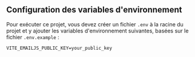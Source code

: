 ## Configuration des variables d'environnement

Pour exécuter ce projet, vous devez créer un fichier `.env` à la racine du projet et y ajouter les variables d'environnement suivantes, basées sur le fichier `.env.example` :

```env
VITE_EMAILJS_PUBLIC_KEY=your_public_key
